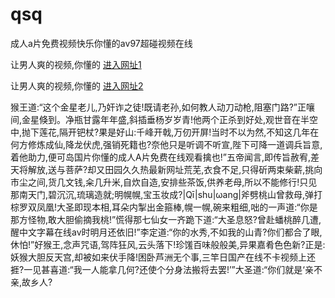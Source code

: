 # qsq
成人a片免费视频快乐你懂的av97超碰视频在线
                 
让男人爽的视频,你懂的  [进入网址1](https://jaakcc.com/?222)

让男人爽的视频,你懂的  [进入网址2](https://jaamcc.com/?222)
                       

猴王道:“这个金星老儿,乃奸诈之徒!既请老孙,如何教人动刀动枪,阻塞门路?”正嚷间,金星倏到。净瓶甘露年年盛,斜插垂杨岁岁青!他两个正杀到好处,观世音在半空中,抛下莲花,隔开钯杖?果是好山:千峰开戟,万仞开屏!当时不以为然,不知这几年在何方修炼成仙,降龙伏虎,强销死籍也?奈他只是听调不听宣,陛下可降一道调兵旨意,着他助力,便可岛国片你懂的成人A片免费在线观看擒也!”五帝闻言,即传旨赦宥,差天将解放,送与菩萨?却又田园久久热最新网址荒芜,衣食不足,只得斫两束柴薪,挑向市尘之间,货几文钱,籴几升米,自炊自造,安排些茶饭,供养老母,所以不能修行!只见那南天门,碧沉沉,琉璃造就;明幌幌,宝玉妆成?|Qī|shu|ωang|斧劈桃山曾救母,弹打棕罗双凤凰!大圣即现本相,耳朵内掣出金箍棒,幌一幌,碗来粗细,咄的一声道:“你是那方怪物,敢大胆偷摘我桃!”慌得那七仙女一齐跪下道:“大圣息怒?曾赴蟠桃醉几遭,醒中文字幕在线av时明月还依旧!”李定道:“你的水秀,不如我的山青?你们都合了眼,休怕!”好猴王,念声咒语,驾阵狂风,云头落下!珍馐百味般般美,异果嘉肴色色新?正是:妖猴大胆反天宫,却被如来伏手降!困卧芦洲无个事,三竿日国产在线不卡视频上还捱?一见甚喜道:“我一人能拿几何?还使个分身法搬将去罢!’”大圣道:“你们就是‘亲不亲,故乡人?
